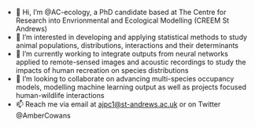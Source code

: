 - 👋 Hi, I’m @AC-ecology, a PhD candidate based at The Centre for Research into Envrionmental and Ecological Modelling (CREEM St Andrews)
- 👀 I’m interested in developing and applying statistical methods to study animal populations, distributions, interactions and their determinants
- 🌱 I’m currently working to integrate outputs from neural networks applied to remote-sensed images and acoustic recordings to study the impacts of human recreation on species distributions
- 💞️ I’m looking to collaborate on advancing multi-species occupancy models, modelling machine learning output as well as projects focused human-wildlife interactions
- 📫 Reach me via email at ajpc1@st-andrews.ac.uk or on Twitter @AmberCowans

<!---
AC-ecology/AC-ecology is a ✨ special ✨ repository because its `README.md` (this file) appears on your GitHub profile.
You can click the Preview link to take a look at your changes.
--->
